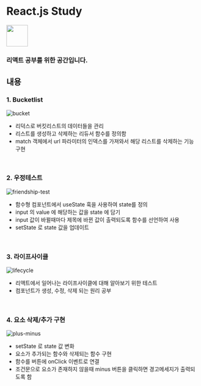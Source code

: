 # React.js Study

<img src="https://user-images.githubusercontent.com/75922558/115599853-0184fc80-a317-11eb-91ef-0b72b8655f71.png" width="56" height="56">

### 리액트 공부를 위한 공간입니다.


## 내용


### 1. Bucketlist

![bucket](https://user-images.githubusercontent.com/75922558/116692461-58659280-a9f7-11eb-8c72-0a803e9bf0f5.gif)


- 리덕스로 버킷리스트의 데이터들을 관리
- 리스트를 생성하고 삭제하는 리듀서 함수를 정의함
- match 객체에서 url 파라미터의 인덱스를 가져와서 해당 리스트를 삭제하는 기능 구현

<br>

### 2. 우정테스트

![friendship-test](https://user-images.githubusercontent.com/75922558/115601011-4198af00-a318-11eb-88a3-0f944af37b6a.gif)


- 함수형 컴포넌트에서 useState 훅을 사용하여 state를 정의
- input 의 value 에 해당하는 값을 state 에 담기
- input 값이 바뀔때마다 제목에 바뀐 값이 출력되도록 함수를 선언하여 사용
- setState 로 state 값을 업데이트

<br>

### 3. 라이프사이클

![lifecycle](https://user-images.githubusercontent.com/75922558/115601850-3c882f80-a319-11eb-8744-5862562195a6.gif)


- 리액트에서 일어나는 라이프사이클에 대해 알아보기 위한 테스트
- 컴포넌트가 생성, 수정, 삭제 되는 원리 공부

<br>

### 4. 요소 삭제/추가 구현

![plus-minus](https://user-images.githubusercontent.com/75922558/115615322-c809bc80-a329-11eb-9b8f-f40710e35d9c.gif)


- setState 로 state 값 변화
- 요소가 추가되는 함수와 삭제되는 함수 구현
- 함수를 버튼에 onClick 이벤트로 연결
- 조건문으로 요소가 존재하지 않을때 minus 버튼을 클릭하면 경고메세지가 출력되도록 함
